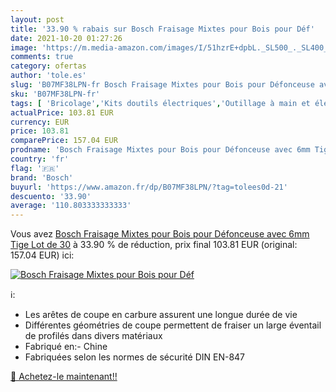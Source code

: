 ```yaml
---
layout: post
title: '33.90 % rabais sur Bosch Fraisage Mixtes pour Bois pour Déf'
date: 2021-10-20 01:27:26
image: 'https://m.media-amazon.com/images/I/51hzrE+dpbL._SL500_._SL400_.jpg'
comments: true
category: ofertas
author: 'tole.es'
slug: 'B07MF38LPN-fr Bosch Fraisage Mixtes pour Bois pour Défonceuse avec 6mm...'
sku: 'B07MF38LPN-fr'
tags: [ 'Bricolage','Kits doutils électriques','Outillage à main et électroportatif','Outillage électroportatif','bosch', ]
actualPrice: 103.81 EUR
currency: EUR
price: 103.81
comparePrice: 157.04 EUR
prodname: 'Bosch Fraisage Mixtes pour Bois pour Défonceuse avec 6mm Tige  Lot de 30'
country: 'fr'
flag: '🇫🇷'
brand: 'Bosch'
buyurl: 'https://www.amazon.fr/dp/B07MF38LPN/?tag=tolees0d-21'
descuento: '33.90'
average: '110.803333333333'
---
```


Vous avez [Bosch Fraisage Mixtes pour Bois pour Défonceuse avec 6mm Tige  Lot de 30](https://www.amazon.fr/dp/B07MF38LPN/?tag=tolees0d-21)  à  33.90 % de réduction, prix final  103.81 EUR (original: 157.04 EUR) ici:

[![Bosch Fraisage Mixtes pour Bois pour Déf](https://m.media-amazon.com/images/I/51hzrE+dpbL._SL500_._SL400_.jpg)](https://www.amazon.fr/dp/B07MF38LPN/?tag=tolees0d-21)

ℹ️:

- Les arêtes de coupe en carbure assurent une longue durée de vie
- Différentes géométries de coupe permettent de fraiser un large éventail de profilés dans divers matériaux
- Fabriqué en:- Chine
- Fabriquées selon les normes de sécurité DIN EN-847

[🛒 Achetez-le maintenant!!](https://www.amazon.fr/dp/B07MF38LPN/?tag=tolees0d-21)
